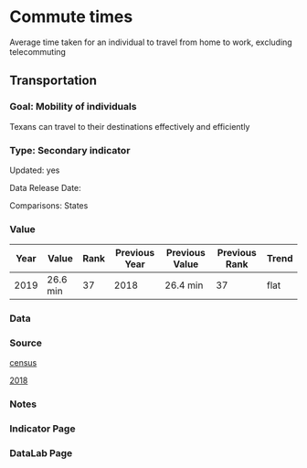 # Commute times

Average time taken for an individual to travel from home to work, excluding telecommuting

## Transportation

### Goal: Mobility of individuals

Texans can travel to their destinations effectively and efficiently

### Type: Secondary indicator

Updated: yes

Data Release Date: 

Comparisons: States

### Value

| Year      |  Value      | Rank        | Previous Year | Previous Value | Previous Rank | Trend | 
| ----------- | ----------- | ----------- | ----------- | ----------- | ----------- | -----------|
|   2019      | 26.6 min    |  37         |      2018   |    26.4 min |     37      |    flat    | 

### Data

### Source

[census](https://www.census.gov/search-results.html?q=Average+Commute+Time+Census&page=1&stateGeo=none&searchtype=web&cssp=SERP)

[2018](https://www.indexmundi.com/facts/united-states/quick-facts/all-states/average-commute-time#map)

### Notes


### Indicator Page


### DataLab Page



